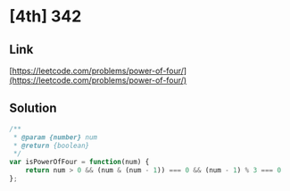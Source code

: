 # [4th] 342

<a name="kFtn9"></a>
## Link
[https://leetcode.com/problems/power-of-four/](https://leetcode.com/problems/power-of-four/)
<a name="pYi9O"></a>
## Solution
```javascript
/**
 * @param {number} num
 * @return {boolean}
 */
var isPowerOfFour = function(num) {
    return num > 0 && (num & (num - 1)) === 0 && (num - 1) % 3 === 0
};
```
